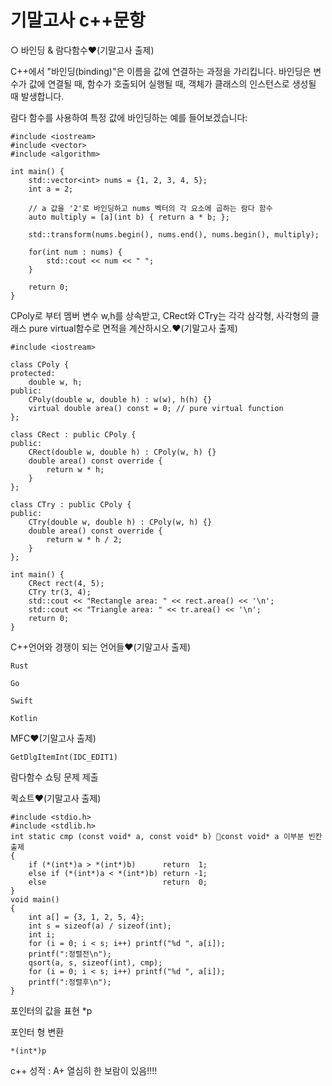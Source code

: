 # 기말고사 c++문항

○ 바인딩 & 람다함수❤(기말고사 출제)

C++에서 "바인딩(binding)"은 이름을 값에 연결하는 과정을 가리킵니다. 바인딩은 변수가 값에 연결될 때, 함수가 호출되어 실행될 때, 객체가 클래스의 인스턴스로 생성될 때 발생합니다.

람다 함수를 사용하여 특정 값에 바인딩하는 예를 들어보겠습니다:
~~~
#include <iostream>
#include <vector>
#include <algorithm>

int main() {
    std::vector<int> nums = {1, 2, 3, 4, 5};
    int a = 2;

    // a 값을 '2'로 바인딩하고 nums 벡터의 각 요소에 곱하는 람다 함수
    auto multiply = [a](int b) { return a * b; };

    std::transform(nums.begin(), nums.end(), nums.begin(), multiply);

    for(int num : nums) {
        std::cout << num << " ";
    }

    return 0;
}
~~~

CPoly로 부터 멤버 변수 w,h를 상속받고, CRect와 CTry는 각각 삼각형, 사각형의 클래스 pure virtual함수로 면적을 계산하시오.❤(기말고사 출제)
~~~
#include <iostream>

class CPoly {
protected:
    double w, h;
public:
    CPoly(double w, double h) : w(w), h(h) {}
    virtual double area() const = 0; // pure virtual function
};

class CRect : public CPoly {
public:
    CRect(double w, double h) : CPoly(w, h) {}
    double area() const override {
        return w * h;
    }
};

class CTry : public CPoly {
public:
    CTry(double w, double h) : CPoly(w, h) {}
    double area() const override {
        return w * h / 2;
    }
};

int main() {
    CRect rect(4, 5);
    CTry tr(3, 4);
    std::cout << "Rectangle area: " << rect.area() << '\n';
    std::cout << "Triangle area: " << tr.area() << '\n';
    return 0;
}
~~~
C++언어와 경쟁이 되는 언어들❤(기말고사 출제)
~~~
Rust

Go

Swift

Kotlin
~~~
MFC❤(기말고사 출제)
~~~
GetDlgItemInt(IDC_EDIT1)
~~~
람다함수 쇼팅 문제 제출

퀵쇼트❤(기말고사 출제)
~~~
#include <stdio.h>
#include <stdlib.h>
int static cmp (const void* a, const void* b) 🧡const void* a 이부분 빈칸 출제
{
    if (*(int*)a > *(int*)b)      return  1;
    else if (*(int*)a < *(int*)b) return -1;
    else                          return  0;
}
void main()
{
    int a[] = {3, 1, 2, 5, 4};
    int s = sizeof(a) / sizeof(int);
    int i;
    for (i = 0; i < s; i++) printf("%d ", a[i]);
    printf(":정렬전\n");
    qsort(a, s, sizeof(int), cmp);
    for (i = 0; i < s; i++) printf("%d ", a[i]);
    printf(":정렬후\n");
}
~~~

포인터의 값을 표현 *p

포인터 형 변환
~~~
*(int*)p
~~~

c++ 성적 : A+
열심히 한 보람이 있음!!!!
